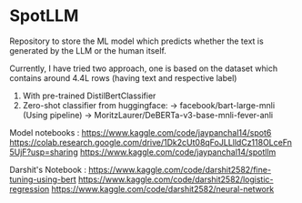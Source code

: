 # SpotLLM
Repository to store the ML model which predicts whether the text is generated by the LLM or the human itself.

Currently,
I have tried two approach, one is based on the dataset which contains around 4.4L rows (having text and respective label)
1) With pre-trained DistilBertClassifier
2) Zero-shot classifier from huggingface:
    -> facebook/bart-large-mnli (Using pipeline)
    -> MoritzLaurer/DeBERTa-v3-base-mnli-fever-anli

Model notebooks : 
https://www.kaggle.com/code/jaypanchal14/spot6
https://colab.research.google.com/drive/1Dk2cUt08qFoJLLlldCz118OLceFn5UjF?usp=sharing
https://www.kaggle.com/code/jaypanchal14/spotllm

Darshit's Notebook :
https://www.kaggle.com/code/darshit2582/fine-tuning-using-bert
https://www.kaggle.com/code/darshit2582/logistic-regression
https://www.kaggle.com/code/darshit2582/neural-network
